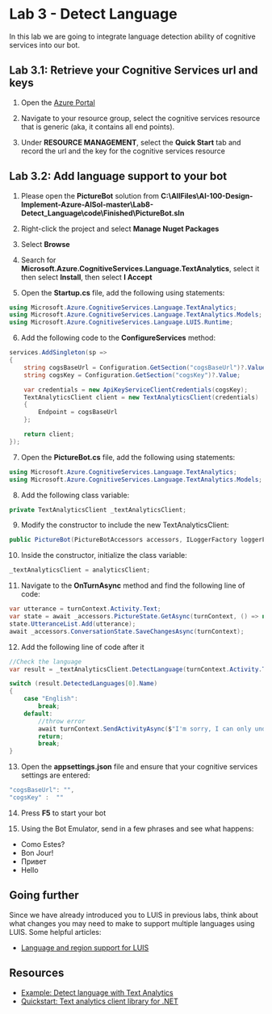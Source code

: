 # Lab 3 - Detect Language

In this lab we are going to integrate language detection ability of cognitive services into our bot.

## Lab 3.1: Retrieve your Cognitive Services url and keys

1. Open the [Azure Portal](https://portal.azure.com)

2. Navigate to your resource group, select the cognitive services resource that is generic (aka, it contains all end points).

3. Under **RESOURCE MANAGEMENT**, select the **Quick Start** tab and record the url and the key for the cognitive services resource

## Lab 3.2: Add language support to your bot

1. Please open the **PictureBot** solution from **C:\AllFiles\AI-100-Design-Implement-Azure-AISol-master\Lab8-Detect_Language\code\Finished\PictureBot.sln**

2. Right-click the project and select **Manage Nuget Packages**

3. Select **Browse**

4. Search for **Microsoft.Azure.CognitiveServices.Language.TextAnalytics**, select it then select **Install**, then select **I Accept**

5. Open the **Startup.cs** file, add the following using statements:

```csharp
using Microsoft.Azure.CognitiveServices.Language.TextAnalytics;
using Microsoft.Azure.CognitiveServices.Language.TextAnalytics.Models;
using Microsoft.Azure.CognitiveServices.Language.LUIS.Runtime;
```

6. Add the following code to the **ConfigureServices** method:

```csharp
services.AddSingleton(sp =>
{
    string cogsBaseUrl = Configuration.GetSection("cogsBaseUrl")?.Value;
    string cogsKey = Configuration.GetSection("cogsKey")?.Value;

    var credentials = new ApiKeyServiceClientCredentials(cogsKey);
    TextAnalyticsClient client = new TextAnalyticsClient(credentials)
    {
        Endpoint = cogsBaseUrl
    };

    return client;
});
```

7. Open the **PictureBot.cs** file, add the following using statements:

```csharp
using Microsoft.Azure.CognitiveServices.Language.TextAnalytics;
using Microsoft.Azure.CognitiveServices.Language.TextAnalytics.Models;
```

8. Add the following class variable:

```csharp
private TextAnalyticsClient _textAnalyticsClient;
```

9. Modify the constructor to include the new TextAnalyticsClient:

```csharp
public PictureBot(PictureBotAccessors accessors, ILoggerFactory loggerFactory,LuisRecognizer recognizer, TextAnalyticsClient analyticsClient)
```

10. Inside the constructor, initialize the class variable:

```csharp
_textAnalyticsClient = analyticsClient;
```

11. Navigate to the **OnTurnAsync** method and find the following line of code:

```csharp
var utterance = turnContext.Activity.Text;
var state = await _accessors.PictureState.GetAsync(turnContext, () => new PictureState());
state.UtteranceList.Add(utterance);
await _accessors.ConversationState.SaveChangesAsync(turnContext);
```

12. Add the following line of code after it

```csharp
//Check the language
var result = _textAnalyticsClient.DetectLanguage(turnContext.Activity.Text, "us");

switch (result.DetectedLanguages[0].Name)
{
    case "English":
        break;
    default:
        //throw error
        await turnContext.SendActivityAsync($"I'm sorry, I can only understand English. [{result.DetectedLanguages[0].Name}]");
        return;
        break;
}
```

13. Open the **appsettings.json** file and ensure that your cognitive services settings are entered:

```csharp
"cogsBaseUrl": "",
"cogsKey" :  ""
```

14. Press **F5** to start your bot

15. Using the Bot Emulator, send in a few phrases and see what happens:

- Como Estes?
- Bon Jour!
- Привет
- Hello

## Going further

Since we have already introduced you to LUIS in previous labs, think about what changes you may need to make to support multiple languages using LUIS.  Some helpful articles:

- [Language and region support for LUIS](https://docs.microsoft.com/en-us/azure/cognitive-services/luis/luis-language-support)

## Resources

- [Example: Detect language with Text Analytics](https://docs.microsoft.com/en-us/azure/cognitive-services/text-analytics/how-tos/text-analytics-how-to-language-detection)
- [Quickstart: Text analytics client library for .NET](https://docs.microsoft.com/en-us/azure/cognitive-services/text-analytics/quickstarts/csharp)
